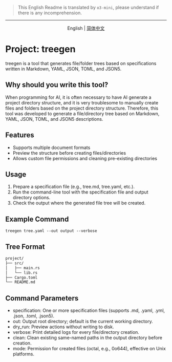> This English Readme is translated by `o3-mini`, please understand if there is any incomprehension.

---

<p align="center">
<span> English </span> | <a  href="./README.md"> 简体中文 </a>
</p>

# Project: treegen

treegen is a tool that generates file/folder trees based on specifications written in Markdown, YAML, JSON, TOML, and JSON5.

## Why should you write this tool?
When programming for AI, it is often necessary to have AI generate a project directory structure, and it is very troublesome to manually create files and folders based on the project directory structure. Therefore, this tool was developed to generate a file/directory tree based on Markdown, YAML, JSON, TOML, and JSON5 descriptions.

## Features
- Supports multiple document formats
- Preview the structure before creating files/directories
- Allows custom file permissions and cleaning pre-existing directories

## Usage
1. Prepare a specification file (e.g., tree.md, tree.yaml, etc.).
2. Run the command-line tool with the specification file and output directory options.
3. Check the output where the generated file tree will be created.

## Example Command
```
treegen tree.yaml --out output --verbose
```

## Tree Format
```md
project/
├── src/
│   ├── main.rs
│   └── lib.rs
├── Cargo.toml
└── README.md
```

## Command Parameters
- specification: One or more specification files (supports .md, .yaml, .yml, .json, .toml, .json5).
- out: Output root directory; default is the current working directory.
- dry_run: Preview actions without writing to disk.
- verbose: Print detailed logs for every file/directory creation.
- clean: Clean existing same-named paths in the output directory before creation.
- mode: Permission for created files (octal, e.g., 0o644), effective on Unix platforms.
